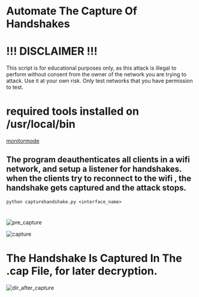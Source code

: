 # Automate The Capture Of Handshakes

# !!! DISCLAIMER !!!

This script is for educational purposes only, as this attack is illegal to perform without consent from the owner of the network you are trying to attack. Use it at your own risk. Only test networks that you have permission to test.



# required tools installed on /usr/local/bin

[monitormode](https://github.com/osiris-314/monitormode)

## The program deauthenticates all clients in a wifi network, and setup a listener for handshakes. when the clients try to reconnect to the wifi , the handshake gets captured and the attack stops.
```
python capturehandshake.py <interface_name>
```
#
![pre_capture](https://github.com/user-attachments/assets/c9d8663c-6622-4391-9c0b-2ad0a9e7c9d5)

![capture](https://github.com/user-attachments/assets/b8678991-463a-4800-8b6a-332089ec8e2a)

# The Handshake Is Captured In The .cap File, for later decryption.
![dir_after_capture](https://github.com/user-attachments/assets/df6dfddc-2fe1-4638-ad42-4e3771ae5779)
